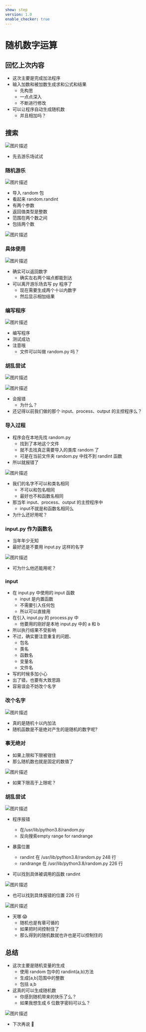 ```yaml
---
show: step
version: 1.0
enable_checker: true
---
```


# 随机数字运算

## 回忆上次内容

- 这次主要是完成加法程序
- 输入加数和被加数生成求和公式和结果
  - 先构思
  - 一点点深入
  - 不断进行修改
- 可以让程序自动生成随机数
  - 并且相加吗？

## 搜索

![图片描述](https://doc.shiyanlou.com/courses/uid1190679-20210818-1629255262460)

- 先去游乐场试试

### 随机游乐

![图片描述](https://doc.shiyanlou.com/courses/uid1190679-20210818-1629255443447)

- 导入 random 包
- 看起来 random.randint
- 有两个参数
- 返回值类型是整数
- 范围在两个数之间
- 包括两个数

![图片描述](https://doc.shiyanlou.com/courses/uid1190679-20210818-1629255483601)

### 具体使用

![图片描述](https://doc.shiyanlou.com/courses/uid1190679-20210818-1629255612885)

- 确实可以返回数字
  - 确实左右两个端点都能到达
- 可以离开游乐场去写 py 程序了
  - 现在需要生成两个十以内数字
  - 然后显示相加结果

### 编写程序

![图片描述](https://doc.shiyanlou.com/courses/uid1190679-20210818-1629255866380)

- 编写程序
- 测试成功
- 注意哦
  - 文件可以叫做 random.py 吗？

### 胡乱尝试

![图片描述](https://doc.shiyanlou.com/courses/uid1190679-20211105-1636078105613)

![图片描述](https://doc.shiyanlou.com/courses/uid1190679-20211105-1636078181236)

- 会报错
  - 为什么？
- 还记得以前我们做的那个 input、process、output 的主控程序么？

### 导入过程

- 程序会在本地先找 random.py
	- 找到了本地这个文件
	- 就不去找真正需要导入的类库 random 了
	- 可是在当前文件夹 random.py 中找不到 randint 函数
- 所以就报错了

![图片描述](https://doc.shiyanlou.com/courses/uid1190679-20211105-1636078312943)


- 我们的名字不可以和类名相同
	- 不可以和包名相同
	- 最好也不和函数名相同
- 那当年 input、process、output 的主控程序中
	- input不就是和函数名相同么
- 为什么还好用呢？

### input.py 作为函数名

- 当年年少无知
- 最好还是不要用 input.py 这样的名字

![图片描述](https://doc.shiyanlou.com/courses/uid1190679-20210816-1629055177742)

- 可为什么他还能用呢？

### input 

- 在 input.py 中使用的 input 函数
  - input 是内置函数
  - 不需要引入任何包
  - 所以可以直接用
- 在引入 input.py 的 process.py 中
  - 他要用的刚好是本地 input.py 中的 a 和 b
- 所以执行结果不受影响
- 不过，确实要注意重复的问题、
  - 包名
  - 类名
  - 函数名
  - 变量名
  - 文件名
- 写的时候多加小心
- 出了错，也要有大致思路
- 容易误会不妨改个名字

### 改个名字

![图片描述](https://doc.shiyanlou.com/courses/uid1190679-20210818-1629255891300)

- 真的是随机十以内加法
- 随机函数是不是绝对产生的是随机的数字呢?

### 事无绝对

- 如果上限和下限被钳住
- 那么随机数也就是固定的数值了

![图片描述](https://doc.shiyanlou.com/courses/uid1190679-20210820-1629425492093)

- 如果下限高于上限呢？

### 胡乱尝试

![图片描述](https://doc.shiyanlou.com/courses/uid1190679-20210820-1629425590340)

- 程序报错
	-  在/usr/lib/python3.8/random.py
	-	反向搜索empty range for randrange
- 暴露位置
  - randint 在 /usr/lib/python3.8/random.py 248 行
  - randrange 在 /usr/lib/python3.8/random.py 226 行

- 可以找到具体被调用的函数 randint

![图片描述](https://doc.shiyanlou.com/courses/uid1190679-20210820-1629425775893)

- 也可以找到具体报错的位置 226 行

![图片描述](https://doc.shiyanlou.com/courses/uid1190679-20210820-1629425785844)

- 天哪 😱
	- 随机也是有章可循的
	- 如果把时间控制住了
	- 那么得到的随机数就也许也是可以控制住的

## 总结

- 这次主要是随机变量的生成
  - 使用 random 包中的 randint(a,b)方法
  - 生成[a,b]范围中的整数
  - 包括 a,b
- 这真的可以生成随机数
	- 你感到随机带来的快乐了么？
	- 如果我想生成 6 位数字密码可以么？

![图片描述](https://doc.shiyanlou.com/courses/uid1190679-20210818-1629257752891)

- 下次再说 👋

